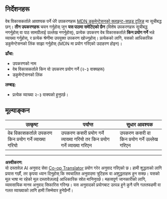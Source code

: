 <!--
CO_OP_TRANSLATOR_METADATA:
{
  "original_hash": "9e2f84e351a6fcb44bfc4066d98525f0",
  "translation_date": "2025-10-03T09:22:15+00:00",
  "source_file": "1-getting-started-lessons/1-intro-to-programming-languages/assignment.md",
  "language_code": "ne"
}
-->
## निर्देशनहरू

वेब विकासकर्ताले आवश्यक पर्ने धेरै उपकरणहरू [MDN डकुमेन्टेसनको क्लाइन्ट-साइड टुलिङ](https://developer.mozilla.org/docs/Learn/Tools_and_testing/Understanding_client-side_tools/Overview) मा सूचीबद्ध छन्। **तीन उपकरणहरू** चयन गर्नुहोस् जुन **यस पाठमा समेटिएको छैन** (विशेष उपकरणहरू सूचीबद्ध नगर्नुहोस् वा पाठ सामग्रीलाई उल्लेख नगर्नुहोस्), प्रत्येक उपकरण वेब विकासकर्ताले **किन प्रयोग गर्ने** भन्ने व्याख्या गर्नुहोस्, र प्रत्येक श्रेणीमा उपयुक्त उपकरण खोज्नुहोस्। प्रत्येकको लागि, यसको आधिकारिक डकुमेन्टेसनको लिंक साझा गर्नुहोस् (MDN मा प्रयोग गरिएको उदाहरण होइन)।

**ढाँचा:**  
- उपकरणको नाम  
- वेब विकासकर्ताले किन यो उपकरण प्रयोग गर्ने (२-३ वाक्यहरू)  
- डकुमेन्टेसनको लिंक

**लम्बाइ:**  
- प्रत्येक व्याख्या २-३ वाक्यको हुनुपर्छ।

## मूल्याङ्कन

उत्कृष्ट | पर्याप्त | सुधार आवश्यक
--- | --- | -- |
वेब विकासकर्ताले उपकरण किन प्रयोग गर्ने व्याख्या गरियो | उपकरण कसरी प्रयोग गर्ने व्याख्या गरियो तर किन प्रयोग गर्ने व्याख्या गरिएन | उपकरण कसरी वा किन प्रयोग गर्ने उल्लेख गरिएन |

---

**अस्वीकरण**:  
यो दस्तावेज़ AI अनुवाद सेवा [Co-op Translator](https://github.com/Azure/co-op-translator) प्रयोग गरेर अनुवाद गरिएको छ। हामी शुद्धताको लागि प्रयास गर्छौं, तर कृपया ध्यान दिनुहोस् कि स्वचालित अनुवादमा त्रुटिहरू वा अशुद्धताहरू हुन सक्छ। यसको मूल भाषा मा रहेको मूल दस्तावेज़लाई आधिकारिक स्रोत मानिनुपर्छ। महत्वपूर्ण जानकारीको लागि, व्यावसायिक मानव अनुवाद सिफारिस गरिन्छ। यस अनुवादको प्रयोगबाट उत्पन्न हुने कुनै पनि गलतफहमी वा गलत व्याख्याको लागि हामी जिम्मेवार हुनेछैनौं।